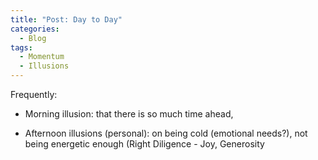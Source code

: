 ```yaml
---
title: "Post: Day to Day"
categories:
  - Blog
tags:
  - Momentum 
  - Illusions
---
```

Frequently: 
- Morning illusion: that there is so much time ahead, 



- Afternoon illusions (personal): on being cold (emotional needs?), not being energetic enough (Right Diligence - Joy, Generosity 